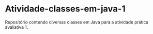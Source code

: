 # Atividade-classes-em-java-1
Repositório contendo diversas classes em Java para a atividade prática avaliativa 1.
